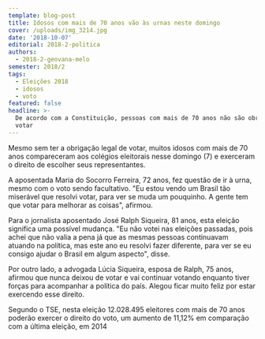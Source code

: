 ```yaml
---
template: blog-post
title: Idosos com mais de 70 anos vão às urnas neste domingo
cover: /uploads/img_3214.jpg
date: '2018-10-07'
editorial: 2018-2-politica
authors:
  - 2018-2-geovana-melo
semester: 2018/2
tags:
  - Eleições 2018
  - idosos
  - voto
featured: false
headline: >-
  De acordo com a Constituição, pessoas com mais de 70 anos não são obrigadas a
  votar
---
```

Mesmo sem ter a obrigação legal de votar, muitos idosos com mais de 70 anos compareceram aos colégios eleitorais nesse domingo (7) e exerceram o direito de escolher seus representantes.

A aposentada Maria do Socorro Ferreira, 72 anos, fez questão de ir à urna, mesmo com o voto sendo facultativo.
 "Eu estou vendo um Brasil tão miserável que resolvi votar, para ver se muda um pouquinho. A gente tem que votar para melhorar as coisas", afirmou.

Para o jornalista aposentado  José Ralph Siqueira, 81 anos, esta eleição significa uma possível mudança.
 "Eu não votei nas eleições passadas, pois achei que não valia a pena já que as mesmas pessoas continuavam atuando na política, mas este ano eu resolvi fazer diferente, para ver se eu consigo ajudar o Brasil em algum aspecto", disse.

Por outro lado, a advogada Lúcia Siqueira, esposa de Ralph, 75 anos, afirmou que nunca deixou de votar e vai continuar votando enquanto tiver forças para acompanhar a política do país. Alegou ficar muito feliz por estar exercendo esse direito.

Segundo o TSE, nesta eleição 12.028.495 eleitores com mais de 70 anos poderão exercer o direito do voto, um aumento de 11,12% em comparação com a última eleição, em 2014
